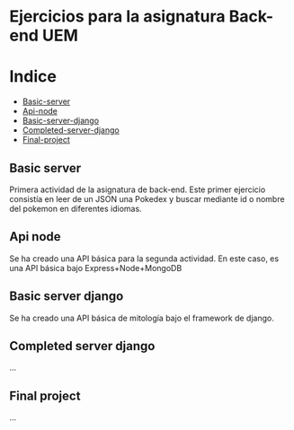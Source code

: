 # Ejercicios para la asignatura Back-end UEM

# Indice

- [Basic-server](#basic-server)
- [Api-node](#api-node)
- [Basic-server-django](#basic-server-django)
- [Completed-server-django](#completed-server-django)
- [Final-project](#final-project)

## Basic server

Primera actividad de la asignatura de back-end. Este primer ejercicio consistía en leer de un JSON una Pokedex y buscar mediante id o nombre del pokemon en diferentes idiomas.

## Api node

Se ha creado una API básica para la segunda actividad. En este caso, es una API básica bajo Express+Node+MongoDB

## Basic server django

Se ha creado una API básica de mitología bajo el framework de django.

## Completed server django

...

## Final project

...
